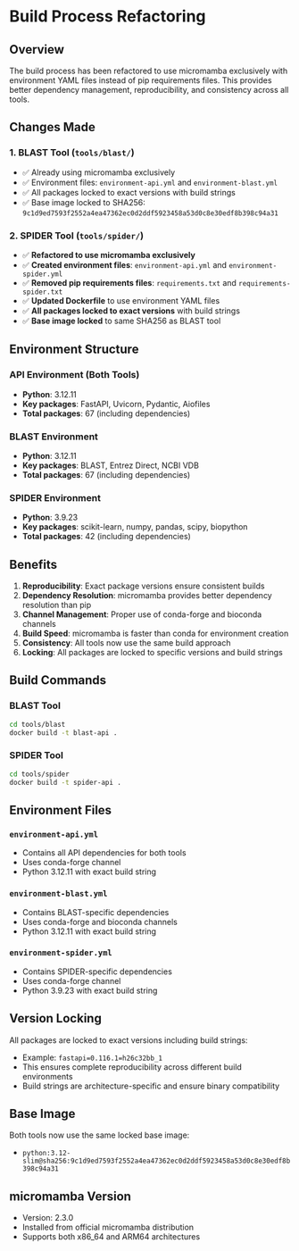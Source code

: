 # Build Process Refactoring

## Overview

The build process has been refactored to use micromamba exclusively with environment YAML files instead of pip requirements files. This provides better dependency management, reproducibility, and consistency across all tools.

## Changes Made

### 1. **BLAST Tool** (`tools/blast/`)
- ✅ Already using micromamba exclusively
- ✅ Environment files: `environment-api.yml` and `environment-blast.yml`
- ✅ All packages locked to exact versions with build strings
- ✅ Base image locked to SHA256: `9c1d9ed7593f2552a4ea47362ec0d2ddf5923458a53d0c8e30edf8b398c94a31`

### 2. **SPIDER Tool** (`tools/spider/`)
- ✅ **Refactored to use micromamba exclusively**
- ✅ **Created environment files**: `environment-api.yml` and `environment-spider.yml`
- ✅ **Removed pip requirements files**: `requirements.txt` and `requirements-spider.txt`
- ✅ **Updated Dockerfile** to use environment YAML files
- ✅ **All packages locked to exact versions** with build strings
- ✅ **Base image locked** to same SHA256 as BLAST tool

## Environment Structure

### API Environment (Both Tools)
- **Python**: 3.12.11
- **Key packages**: FastAPI, Uvicorn, Pydantic, Aiofiles
- **Total packages**: 67 (including dependencies)

### BLAST Environment
- **Python**: 3.12.11
- **Key packages**: BLAST, Entrez Direct, NCBI VDB
- **Total packages**: 67 (including dependencies)

### SPIDER Environment
- **Python**: 3.9.23
- **Key packages**: scikit-learn, numpy, pandas, scipy, biopython
- **Total packages**: 42 (including dependencies)

## Benefits

1. **Reproducibility**: Exact package versions ensure consistent builds
2. **Dependency Resolution**: micromamba provides better dependency resolution than pip
3. **Channel Management**: Proper use of conda-forge and bioconda channels
4. **Build Speed**: micromamba is faster than conda for environment creation
5. **Consistency**: All tools now use the same build approach
6. **Locking**: All packages are locked to specific versions and build strings

## Build Commands

### BLAST Tool
```bash
cd tools/blast
docker build -t blast-api .
```

### SPIDER Tool
```bash
cd tools/spider
docker build -t spider-api .
```

## Environment Files

### `environment-api.yml`
- Contains all API dependencies for both tools
- Uses conda-forge channel
- Python 3.12.11 with exact build string

### `environment-blast.yml`
- Contains BLAST-specific dependencies
- Uses conda-forge and bioconda channels
- Python 3.12.11 with exact build string

### `environment-spider.yml`
- Contains SPIDER-specific dependencies
- Uses conda-forge channel
- Python 3.9.23 with exact build string

## Version Locking

All packages are locked to exact versions including build strings:
- Example: `fastapi=0.116.1=h26c32bb_1`
- This ensures complete reproducibility across different build environments
- Build strings are architecture-specific and ensure binary compatibility

## Base Image

Both tools now use the same locked base image:
- `python:3.12-slim@sha256:9c1d9ed7593f2552a4ea47362ec0d2ddf5923458a53d0c8e30edf8b398c94a31`

## micromamba Version

- Version: 2.3.0
- Installed from official micromamba distribution
- Supports both x86_64 and ARM64 architectures 